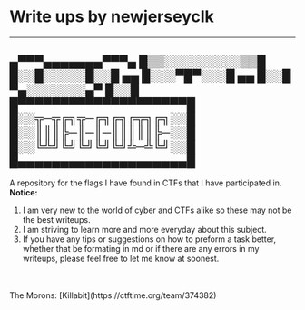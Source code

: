 # Write ups by newjerseyclk
---
   ▄▀▀▀▄▄▄▄▄▄▄▀▀▀▄
   █▒▒░░░░░░░░░▒▒█
    █░░█░░░░░█░░█
 ▄▄  █░░░▀█▀░░░█  ▄▄
█░░█ ▀▄░░░░░░░▄▀ █░░█
█▀▀▀▀▀▀▀▀▀▀▀▀▀▀▀▀▀▀▀▀█
█░░╦─╦╔╗╦─╔╗╔╗╔╦╗╔╗░░█
█░░║║║╠─║─║─║║║║║╠─░░█
█░░╚╩╝╚╝╚╝╚╝╚╝╩─╩╚╝░░█
█▄▄▄▄▄▄▄▄▄▄▄▄▄▄▄▄▄▄▄▄█
---
A repository for the flags I have found in CTFs that I have participated in.
<br>
**Notice:**
1. I am very new to the world of cyber and CTFs alike so these may not be the best writeups.
2. I am striving to learn more and more everyday about this subject.
3. If you have any tips or suggestions on how to preform a task better, whether that be formating in md or if there are any errors in my writeups, please feel free to let me know at soonest.
<br>
<br>
The Morons:
[Killabit](https://ctftime.org/team/374382)
